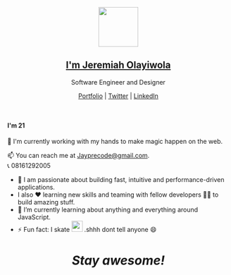 <p align="center">
  <img src="https://user-images.githubusercontent.com/60290658/107558641-50a60700-6bdb-11eb-9cb3-481f40cf163c.gif" width=90 />
  <h2 align="center"><a href="">I'm Jeremiah Olayiwola</a></h2>
  <p align="center"> Software Engineer and Designer</p>
</p>

<p align="center">
  <a href="">Portfolio</a> | 
  <a href="https://twitter.com/Jayprecode">Twitter</a> |
  <a href="https://www.linkedin.com/in/jayprecode">LinkedIn</a>
</p>

<br />

<h4>I'm 21</h4>

💫 I'm currently working with my hands to make magic happen on the web. 

📫 You can reach me at Jayprecode@gmail.com.<br/>
📞 08161292005

 - 🚀 I am passionate about building fast, intuitive and performance-driven applications.
 -  I also ❤ learning new skills and teaming with fellow developers 👨‍💻 to build amazing stuff.
 - 🌱 I’m currently learning about anything and everything around JavaScript.
 - ⚡ Fun fact: I skate <img src="https://www.emoji.com/wp-content/uploads/filebase/thumbnails/icons/emoji-icon-flat-06-02-activities-sport-inline-skate-72dpi-forPersonalUseOnly.png" width="25"/> .shhh dont tell anyone 😄

<h1 align='center'><i>Stay awesome!</i></h1>


<!--
**Jayprecode/Jayprecode** is a ✨ _special_ ✨ repository because its `README.md` (this file) appears on your GitHub profile.
Here are some ideas to get you started:
- 🔭 I’m currently working on ...
- 🌱 I’m currently learning ...
- 👯 I’m looking to collaborate on ...
- 🤔 I’m looking for help with ...
- 💬 Ask me about ...
- 📫 How to reach me: ...
- 😄 Pronouns: ...
- ⚡ Fun fact: ...
-->
